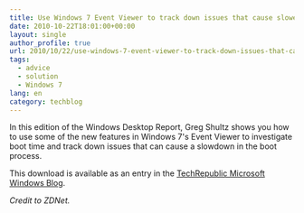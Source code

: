 ```yaml
---
title: Use Windows 7 Event Viewer to track down issues that cause slower boot times
date: 2010-10-22T18:01:00+00:00
layout: single
author_profile: true
url: 2010/10/22/use-windows-7-event-viewer-to-track-down-issues-that-cause-slower-boot-times/
tags:
  - advice
  - solution
  - Windows 7
lang: en
category: techblog
---
```

In this edition of the Windows Desktop Report, Greg Shultz shows you how to use some of the new features in Windows 7's Event Viewer to investigate boot time and track down issues that can cause a slowdown in the boot process.

This download is available as an entry in the [TechRepublic Microsoft Windows Blog](http://blogs.techrepublic.com.com/window-on-windows/?p=3253&tag=zd-left).

_Credit to ZDNet._